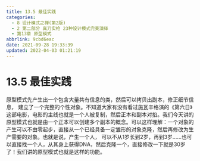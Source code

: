 ```yaml
---
title: 13.5 最佳实践
categories: 
  - 8 设计模式之禅(第2版)
  - 2 第二部分 真刀实枪 23种设计模式完美演绎
  - 第13章 原型模式
abbrlink: 9cbd6eac
date: 2021-09-28 19:33:39
updated: 2022-04-03 01:21:19
---
```

# 13.5 最佳实践
原型模式先产生出一个包含大量共有信息的类，然后可以拷贝出副本，修正细节信息， 建立了一个完整的个性对象。不知道大家有没有看过施瓦辛格演的《第六日》这部电影，电影的主线也就是一个人被复制，然后正本和副本对掐。我们今天讲的原型模式也就是由一个正本可以创建多个副本的概念。可以这样理解：一个对象的产生可以不由零起步，直接从一个已经具备一定雏形的对象克隆，然后再修改为生产需要的对象。也就是说，产生一个人， 可以不从1岁长到2岁，再到3岁……也可以直接找一个人，从其身上获得DNA，然后克隆一个，直接修改一下就是30岁了！我们讲的原型模式也就是这样的功能。
